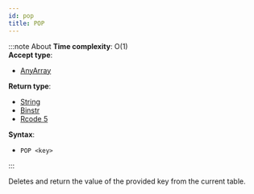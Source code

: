 ```yaml
---
id: pop
title: POP
---
```


:::note About
**Time complexity**: O(1)  
**Accept type**:

- [AnyArray](../../protocol/data-types#any-array)

**Return type**:

- [String](../../protocol/skyhash#strings-)
- [Binstr](../../protocol/skyhash#strings-)
- [Rcode 5](../../protocol/response-codes)

**Syntax**:

- `POP <key>`

:::

Deletes and return the value of the provided key from the current table.
